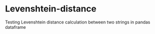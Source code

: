 # Levenshtein-distance
Testing Levenshtein distance calculation between two strings in pandas dataframe

